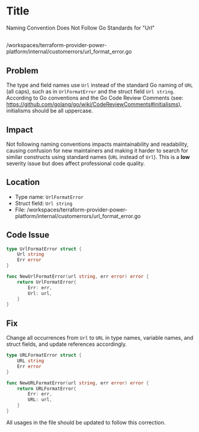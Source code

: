 # Title

Naming Convention Does Not Follow Go Standards for "Url"

##

/workspaces/terraform-provider-power-platform/internal/customerrors/url_format_error.go

## Problem

The type and field names use `Url` instead of the standard Go naming of `URL` (all caps), such as in `UrlFormatError` and the struct field `Url string`. According to Go conventions and the Go Code Review Comments (see: https://github.com/golang/go/wiki/CodeReviewComments#initialisms), initialisms should be all uppercase.

## Impact

Not following naming conventions impacts maintainability and readability, causing confusion for new maintainers and making it harder to search for similar constructs using standard names (`URL` instead of `Url`). This is a **low** severity issue but does affect professional code quality.

## Location

- Type name: `UrlFormatError`
- Struct field: `Url string`
- File: /workspaces/terraform-provider-power-platform/internal/customerrors/url_format_error.go

## Code Issue

```go
type UrlFormatError struct {
	Url string
	Err error
}

func NewUrlFormatError(url string, err error) error {
	return UrlFormatError{
		Err: err,
		Url: url,
	}
}
```

## Fix

Change all occurrences from `Url` to `URL` in type names, variable names, and struct fields, and update references accordingly.

```go
type URLFormatError struct {
	URL string
	Err error
}

func NewURLFormatError(url string, err error) error {
	return URLFormatError{
		Err: err,
		URL: url,
	}
}
```

All usages in the file should be updated to follow this correction.
